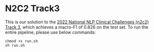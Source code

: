# N2C2 Track3

This is our solution to the [2022 National NLP Clinical Challenges (n2c2) Track 3](https://https://n2c2.dbmi.hms.harvard.edu/2022-track-3), which achieves a macro-F1 of 0.826 on the test set. To run the entire pipeline, please use below commands:
```
chmod +x run.sh
sh run.sh
```
